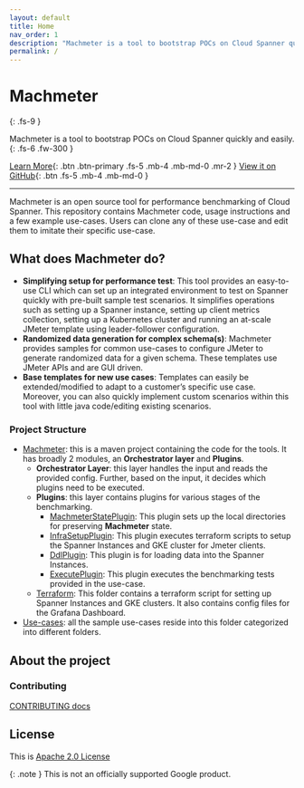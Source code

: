 ```yaml
---
layout: default
title: Home
nav_order: 1
description: "Machmeter is a tool to bootstrap POCs on Cloud Spanner quickly and easily."
permalink: /
---
```


# Machmeter
{: .fs-9 }

Machmeter is a tool to bootstrap POCs on Cloud Spanner quickly and easily.
{: .fs-6 .fw-300 }

[Learn More](#what-does-machmeter-do){: .btn .btn-primary .fs-5 .mb-4 .mb-md-0 .mr-2 }
[View it on GitHub][Machmeter repo]{: .btn .fs-5 .mb-4 .mb-md-0 }

---

Machmeter is an open source tool for performance benchmarking of Cloud Spanner. This repository contains Machmeter code, usage instructions and a few example use-cases. Users can clone any of these use-case and edit them to imitate their specific use-case.

## What does Machmeter do?
 - **Simplifying setup for performance test**: This tool provides an easy-to-use CLI which can set up an integrated environment to test on Spanner quickly with pre-built sample test scenarios. It simplifies operations such as setting up a Spanner instance, setting up client metrics collection, setting up a Kubernetes cluster and running an at-scale JMeter template using leader-follower configuration.
 - **Randomized data generation for complex schema(s)**: Machmeter provides samples for common use-cases to configure JMeter to generate randomized data for a given schema. These templates use JMeter APIs and are GUI driven.
 - **Base templates for new use cases**: Templates can easily be extended/modified to adapt to a customer’s specific use case.  Moreover, you can also quickly implement custom scenarios within this tool with little java code/editing existing scenarios.

### Project Structure

- [Machmeter](https://github.com/cloudspannerecosystem/machmeter/tree/master/machmeter): this is a maven project containing the code for the tools.
It has broadly 2 modules, an __Orchestrator layer__ and __Plugins__. 
  - __Orchestrator Layer__: this layer handles the input and reads the provided 
  config. Further, based on the input, it decides which plugins need to be
  executed.
  - __Plugins__: this layer contains plugins for various stages of the benchmarking.
    - [MachmeterStatePlugin](https://github.com/cloudspannerecosystem/machmeter/blob/master/machmeter/src/main/java/com/google/cloud/machmeter/plugins/MachmeterStatePlugin.java):
    This plugin sets up the local directories for preserving __Machmeter__ state.
    - [InfraSetupPlugin](https://github.com/cloudspannerecosystem/machmeter/blob/master/machmeter/src/main/java/com/google/cloud/machmeter/plugins/InfraSetupPlugin.java):
    This plugin executes terraform scripts to setup the Spanner Instances
    and GKE cluster for Jmeter clients.
    - [DdlPlugin](https://github.com/cloudspannerecosystem/machmeter/blob/master/machmeter/src/main/java/com/google/cloud/machmeter/plugins/DdlPlugin.java):
    This plugin is for loading data into the Spanner Instances.
    - [ExecutePlugin](https://github.com/cloudspannerecosystem/machmeter/blob/master/machmeter/src/main/java/com/google/cloud/machmeter/plugins/ExecutePlugin.java):
    This plugin executes the benchmarking tests provided in the use-case.
  - [Terraform](https://github.com/cloudspannerecosystem/machmeter/tree/master/machmeter/src/main/resources/terraform): This folder contains
  a terraform script for setting up Spanner Instances and GKE clusters. It also 
  contains config files for the Grafana Dashboard.
- [Use-cases](https://github.com/cloudspannerecosystem/machmeter/tree/master/machmeter/usecases): all the sample use-cases reside into this folder
categorized into different folders.

## About the project

### Contributing
[CONTRIBUTING docs](./contributing.md)

## License

This is [Apache 2.0 License](https://github.com/cloudspannerecosystem/machmeter/blob/master/LICENSE)

{: .note }
This is not an officially supported Google product.

[Machmeter repo]: https://github.com/cloudspannerecosystem/machmeter


